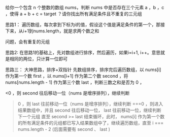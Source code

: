 给你一个包含 n 个整数的数组 nums，判断 nums 中是否存在三个元素 a ，b ，c ，使得 a + b + c = target ？请你找出所有满足条件且不重复的三元组

思路1： 遍历数组，每次拿到下标为i的值，假设这个值是满足条件的第一个，那接下来，从i+1到nums.length，就是求两个数之和

问题，会有重复的元组

思路2: 在思路1的基础上，先对数组进行排序，然后遍历，如果i=i+1, i++。意思就是相同的两位，只计算一位即可

思路三： 大神思路，排序+双指针
先数组排序，排序完后遍历数组，以 nums[i] 作为第一个数 first ，以 nums[i+1] 作为第二个数 second ，将 nums[nums.length - 1] 作为第三个数 last ，判断三数之和是否为 0 ，

<0 ，则 second 往后移动一位（nums 是增序排列），继续判断
>0 ，则 last 往前移动一位（nums 是增序排列），继续判断
===0 ，则进入结果数组中，并且 second 往后移动一位， last 往前移动一位，继续判断下一个元组
直至 second >= last 结束循环，此时， nums[i] 作为第一个数的所有满足条件的元组都已写入结果数组中了，继续遍历数组，直至 i === nums.length - 2 (后面需要有 second 、 last )
